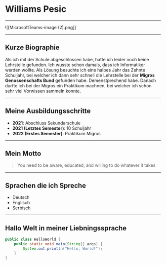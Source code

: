 # Williams Pesic
---
![[MicrosoftTeams-image (2).png]]

--- 

## Kurze Biographie

Als ich mit der Schule abgeschlossen habe, hatte ich leider noch keine Lehrstelle gefunden. Ich wusste schon damals, dass ich Informatiker werden wollte. Als Lösung besuchte ich eine halbes Jahr das Zehnte Schuljahr, bei welcher ich dann sehr schnell die Lehrstelle bei der **Migros Genossenschafts Bund** gefunden habe. Demenstprechend habe. Danach durfte ich bei der Migros ein Praktikum machnen, bei welcher ich schon sehr viel Vorwissen sammeln konnte.

---
## Meine Ausbildungsschritte

- **2021**: Abschluss Sekundarschule
- **2021 (Letztes Semester)**: 10 Schuljahr
- **2022 (Erstes Semester)**: Praktikum Migros

---

## Mein Motto

>You need to be aware, educated, and willing to do whatever it takes

---
## Sprachen die ich Spreche

- Deutsch
- Englisch
- Serbisch

------------------------

## Hallo Welt in meiner Liebningssprache
```Java
public class HelloWorld {
    public static void main(String[] args) {
        System.out.println("Hello, World!");
    }
}

```



